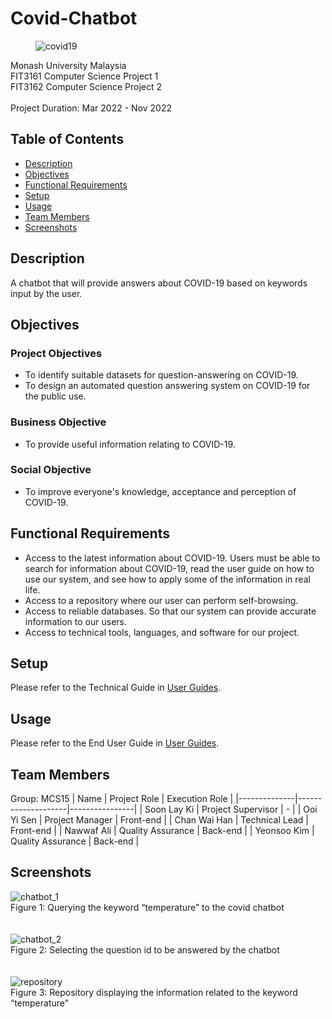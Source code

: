 # Covid-Chatbot
<figure>
  <img src="https://raw.githubusercontent.com/pikachanwh/Covid-Chatbot/main/Front_end_codes/covid19.png" alt="covid19" title="COVID-19">
</figure>
Monash University Malaysia<br>
FIT3161 Computer Science Project 1<br>
FIT3162 Computer Science Project 2<br>
<br>
Project Duration: Mar 2022 - Nov 2022

## Table of Contents
* [Description](#description)
* [Objectives](#objectives)
* [Functional Requirements](#functional-requirements)
* [Setup](#setup)
* [Usage](#usage)
* [Team Members](#team-members)
* [Screenshots](#screenshots)

## Description
A chatbot that will provide answers about COVID-19 based on keywords input by the user.

## Objectives
### Project Objectives
<ul>
  <li>To identify suitable datasets for question-answering on COVID-19.</li>
  <li>To design an automated question answering system on COVID-19 for the public use.</li>
</ul>

### Business Objective
<ul>
  <li>To provide useful information relating to COVID-19.</li>
</ul>

### Social Objective
<ul>
  <li>To improve everyone's knowledge, acceptance and perception of COVID-19.</li>
</ul>

## Functional Requirements
<ul>
  <li> Access to the latest information about COVID-19. Users must be able to search for information
about COVID-19, read the user guide on how to use our system, and see how to apply some of the
information in real life.</li>
  <li>Access to a repository where our user can perform self-browsing.</li>
  <li>Access to reliable databases. So that our system can provide accurate information to our users.</li>
  <li>Access to technical tools, languages, and software for our project.</li>
</ul>

## Setup
Please refer to the Technical Guide in <a href="https://github.com/pikachanwh/Covid-Chatbot/blob/main/docs/FIT3162/user-guide/UserGuides.pdf">User Guides</a>.

## Usage
Please refer to the End User Guide in <a href="https://github.com/pikachanwh/Covid-Chatbot/blob/main/docs/FIT3162/user-guide/UserGuides.pdf">User Guides</a>.

## Team Members
Group: MCS15
| Name         | Project Role       | Execution Role |
|--------------|--------------------|----------------|
| Soon Lay Ki  | Project Supervisor | -              |
| Ooi Yi Sen   | Project Manager    | Front-end      |
| Chan Wai Han | Technical Lead     | Front-end      |
| Nawwaf Ali   | Quality Assurance  | Back-end       |
| Yeonsoo Kim  | Quality Assurance  | Back-end       |

## Screenshots
<div>
  <img src="https://raw.githubusercontent.com/pikachanwh/Covid-Chatbot/main/screenshots/chatbot_1.jpg" alt="chatbot_1" title="Covid chatbot"><br>
  <figcaption>Figure 1: Querying the keyword “temperature” to the covid chatbot</figcaption>
</div>
<br><br>
<div>
  <img src="https://raw.githubusercontent.com/pikachanwh/Covid-Chatbot/main/screenshots/chatbot_2.jpg" alt="chatbot_2" title="Covid chatbot"><br>
  <figcaption>Figure 2: Selecting the question id to be answered by the chatbot</figcaption>
</div>
<br><br>
<div>
  <img src="https://raw.githubusercontent.com/pikachanwh/Covid-Chatbot/main/screenshots/repository.jpg" alt="repository" title="Repository"><br>
  <figcaption>Figure 3: Repository displaying the information related to the keyword “temperature"</figcaption>
</div>
